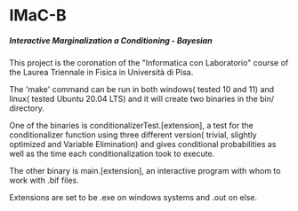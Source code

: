 <h1>IMaC-B</h1>

<h5> <b>I</b>nteractive <b>M</b>arginalization <b>a</b> <b>C</b>onditioning - <b>B</b>ayesian </h5>

This project is the coronation of the "Informatica con Laboratorio" course of the Laurea Triennale in Fisica in Università di Pisa.

The 'make' command can be run in both windows( tested 10 and 11) and linux( tested Ubuntu 20.04 LTS) and it will create two binaries in the bin/ directory.

One of the binaries is conditionalizerTest.[extension], a test for the conditionalizer function using three different version( trivial, slightly optimized and Variable Elimination) and gives conditional probabilities as well as the time each conditionalization took to execute.

The other binary is main.[extension], an interactive program with whom to work with .bif files.

Extensions are set to be .exe on windows systems and .out on else.
